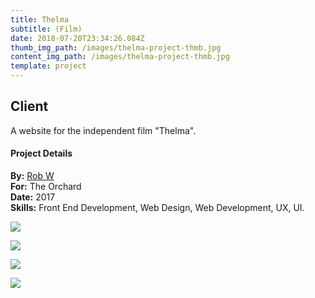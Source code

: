 ```yaml
---
title: Thelma
subtitle: (Film)
date: 2018-07-20T23:34:26.084Z
thumb_img_path: /images/thelma-project-thmb.jpg
content_img_path: /images/thelma-project-thmb.jpg
template: project
---
```

## Client

A website for the independent film "Thelma".

#### Project Details

**By:** [Rob W](https://www.robotwilliams.com/)\
**For:**[](http://www.americanfabricators.com/) The Orchard\
**Date:** 2017\
**Skills:** Front End Development, Web Design, Web Development, UX, UI.

![](/images/thelma-dsktmblpgrp-wbimg.jpg)

![](/images/thelma-dsktp.jpg)

![](/images/thelma-tblt.jpg)

![](/images/thelma-phn.jpg)

![]()

![]()